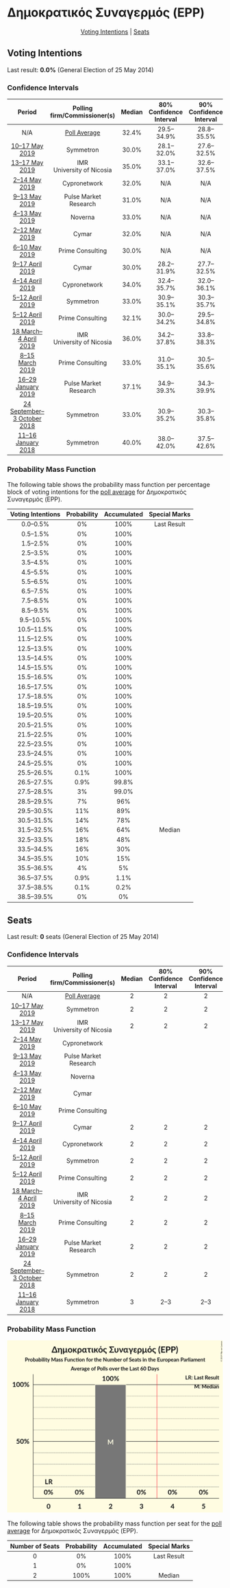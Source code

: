 # Δημοκρατικός Συναγερμός (EPP)

<p align="center"><a href="#voting-intentions">Voting Intentions</a> | <a href="#seats">Seats</a></p>

## Voting Intentions

Last result: **0.0%** (General Election of 25 May 2014)

### Confidence Intervals

| Period     | Polling firm/Commissioner(s) | Median | 80% Confidence Interval | 90% Confidence Interval | 95% Confidence Interval | 99% Confidence Interval |
|:----------:|:----------------:|:-----------:|:-----------------------:|:-----------------------:|:-----------------------:|:-----------------------:|
| N/A | [Poll Average](average.html) | 32.4% | 29.5–34.9% | 28.8–35.5% | 28.2–36.0% | 27.1–37.0% |
| [10–17 May 2019](2019-05-17-Symmetron.html) | Symmetron | 30.0% | 28.1–32.0% | 27.6–32.5% | 27.1–33.0% | 26.2–34.0% |
| [13–17 May 2019](2019-05-17-IMR.html) | IMR <br> University of Nicosia | 35.0% | 33.1–37.0% | 32.6–37.5% | 32.1–38.0% | 31.2–39.0% |
| [2–14 May 2019](2019-05-14-Cypronetwork.html) | Cypronetwork | 32.0% | N/A | N/A | N/A | N/A |
| [9–13 May 2019](2019-05-13-PulseMarketResearch.html) | Pulse Market Research | 31.0% | N/A | N/A | N/A | N/A |
| [4–13 May 2019](2019-05-13-Noverna.html) | Noverna | 33.0% | N/A | N/A | N/A | N/A |
| [2–12 May 2019](2019-05-12-Cymar.html) | Cymar | 32.0% | N/A | N/A | N/A | N/A |
| [6–10 May 2019](2019-05-10-PrimeConsulting.html) | Prime Consulting | 30.0% | N/A | N/A | N/A | N/A |
| [9–17 April 2019](2019-04-17-Cymar.html) | Cymar | 30.0% | 28.2–31.9% | 27.7–32.5% | 27.3–33.0% | 26.4–33.9% |
| [4–14 April 2019](2019-04-14-Cypronetwork.html) | Cypronetwork | 34.0% | 32.4–35.7% | 32.0–36.1% | 31.6–36.5% | 30.8–37.3% |
| [5–12 April 2019](2019-04-12-Symmetron.html) | Symmetron | 33.0% | 30.9–35.1% | 30.3–35.7% | 29.8–36.3% | 28.9–37.3% |
| [5–12 April 2019](2019-04-12-PrimeConsulting.html) | Prime Consulting | 32.1% | 30.0–34.2% | 29.5–34.8% | 29.0–35.3% | 28.0–36.3% |
| [18 March–4 April 2019](2019-04-04-IMR.html) | IMR <br> University of Nicosia | 36.0% | 34.2–37.8% | 33.8–38.3% | 33.3–38.8% | 32.5–39.6% |
| [8–15 March 2019](2019-03-15-PrimeConsulting.html) | Prime Consulting | 33.0% | 31.0–35.1% | 30.5–35.6% | 30.0–36.1% | 29.1–37.1% |
| [16–29 January 2019](2019-01-29-PulseMarketResearch.html) | Pulse Market Research | 37.1% | 34.9–39.3% | 34.3–39.9% | 33.8–40.4% | 32.8–41.5% |
| [24 September–3 October 2018](2018-10-03-Symmetron.html) | Symmetron | 33.0% | 30.9–35.2% | 30.3–35.8% | 29.8–36.3% | 28.9–37.4% |
| [11–16 January 2018](2018-01-16-Symmetron.html) | Symmetron | 40.0% | 38.0–42.0% | 37.5–42.6% | 37.0–43.1% | 36.1–44.0% |

### Probability Mass Function

The following table shows the probability mass function per percentage block of voting intentions for the [poll average](average.html) for Δημοκρατικός Συναγερμός (EPP).

| Voting Intentions | Probability | Accumulated | Special Marks |
|:-----------------:|:-----------:|:-----------:|:-------------:|
| 0.0–0.5% | 0% | 100% | Last Result |
| 0.5–1.5% | 0% | 100% |  |
| 1.5–2.5% | 0% | 100% |  |
| 2.5–3.5% | 0% | 100% |  |
| 3.5–4.5% | 0% | 100% |  |
| 4.5–5.5% | 0% | 100% |  |
| 5.5–6.5% | 0% | 100% |  |
| 6.5–7.5% | 0% | 100% |  |
| 7.5–8.5% | 0% | 100% |  |
| 8.5–9.5% | 0% | 100% |  |
| 9.5–10.5% | 0% | 100% |  |
| 10.5–11.5% | 0% | 100% |  |
| 11.5–12.5% | 0% | 100% |  |
| 12.5–13.5% | 0% | 100% |  |
| 13.5–14.5% | 0% | 100% |  |
| 14.5–15.5% | 0% | 100% |  |
| 15.5–16.5% | 0% | 100% |  |
| 16.5–17.5% | 0% | 100% |  |
| 17.5–18.5% | 0% | 100% |  |
| 18.5–19.5% | 0% | 100% |  |
| 19.5–20.5% | 0% | 100% |  |
| 20.5–21.5% | 0% | 100% |  |
| 21.5–22.5% | 0% | 100% |  |
| 22.5–23.5% | 0% | 100% |  |
| 23.5–24.5% | 0% | 100% |  |
| 24.5–25.5% | 0% | 100% |  |
| 25.5–26.5% | 0.1% | 100% |  |
| 26.5–27.5% | 0.9% | 99.8% |  |
| 27.5–28.5% | 3% | 99.0% |  |
| 28.5–29.5% | 7% | 96% |  |
| 29.5–30.5% | 11% | 89% |  |
| 30.5–31.5% | 14% | 78% |  |
| 31.5–32.5% | 16% | 64% | Median |
| 32.5–33.5% | 18% | 48% |  |
| 33.5–34.5% | 16% | 30% |  |
| 34.5–35.5% | 10% | 15% |  |
| 35.5–36.5% | 4% | 5% |  |
| 36.5–37.5% | 0.9% | 1.1% |  |
| 37.5–38.5% | 0.1% | 0.2% |  |
| 38.5–39.5% | 0% | 0% |  |


## Seats

Last result: **0** seats (General Election of 25 May 2014)

### Confidence Intervals

| Period     | Polling firm/Commissioner(s) | Median | 80% Confidence Interval | 90% Confidence Interval | 95% Confidence Interval | 99% Confidence Interval |
|:----------:|:----------------:|:------:|:-----------------------:|:-----------------------:|:-----------------------:|:-----------------------:|
| N/A | [Poll Average](average.html) | 2 | 2 | 2 | 2 | 2 |
| [10–17 May 2019](2019-05-17-Symmetron.html) | Symmetron | 2 | 2 | 2 | 2 | 2 |
| [13–17 May 2019](2019-05-17-IMR.html) | IMR <br> University of Nicosia | 2 | 2 | 2 | 2 | 2 |
| [2–14 May 2019](2019-05-14-Cypronetwork.html) | Cypronetwork |  |  |  |  |  |
| [9–13 May 2019](2019-05-13-PulseMarketResearch.html) | Pulse Market Research |  |  |  |  |  |
| [4–13 May 2019](2019-05-13-Noverna.html) | Noverna |  |  |  |  |  |
| [2–12 May 2019](2019-05-12-Cymar.html) | Cymar |  |  |  |  |  |
| [6–10 May 2019](2019-05-10-PrimeConsulting.html) | Prime Consulting |  |  |  |  |  |
| [9–17 April 2019](2019-04-17-Cymar.html) | Cymar | 2 | 2 | 2 | 2 | 2 |
| [4–14 April 2019](2019-04-14-Cypronetwork.html) | Cypronetwork | 2 | 2 | 2 | 2 | 2 |
| [5–12 April 2019](2019-04-12-Symmetron.html) | Symmetron | 2 | 2 | 2 | 2 | 2 |
| [5–12 April 2019](2019-04-12-PrimeConsulting.html) | Prime Consulting | 2 | 2 | 2 | 2 | 2 |
| [18 March–4 April 2019](2019-04-04-IMR.html) | IMR <br> University of Nicosia | 2 | 2 | 2 | 2 | 2 |
| [8–15 March 2019](2019-03-15-PrimeConsulting.html) | Prime Consulting | 2 | 2 | 2 | 2 | 2 |
| [16–29 January 2019](2019-01-29-PulseMarketResearch.html) | Pulse Market Research | 2 | 2 | 2 | 2 | 2–3 |
| [24 September–3 October 2018](2018-10-03-Symmetron.html) | Symmetron | 2 | 2 | 2 | 2 | 2 |
| [11–16 January 2018](2018-01-16-Symmetron.html) | Symmetron | 3 | 2–3 | 2–3 | 2–3 | 2–3 |

### Probability Mass Function

![Graph with seats probability mass function not yet produced](average-seats-pmf-δημοκρατικόςσυναγερμόςepp.png "Seats Probability Mass Function")

The following table shows the probability mass function per seat for the [poll average](average.html) for Δημοκρατικός Συναγερμός (EPP).

| Number of Seats | Probability | Accumulated | Special Marks |
|:---------------:|:-----------:|:-----------:|:-------------:|
| 0 | 0% | 100% | Last Result |
| 1 | 0% | 100% |  |
| 2 | 100% | 100% | Median |


